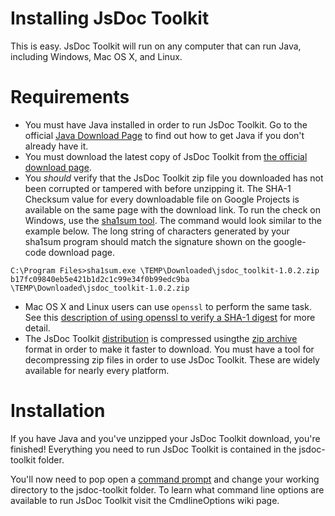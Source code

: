 # Installing JsDoc Toolkit #

This is easy. JsDoc Toolkit will run on any computer that can run Java, including Windows, Mac OS X, and Linux.


# Requirements #

  * You must have Java installed in order to run JsDoc Toolkit. Go to the official [Java Download Page](http://www.java.com/en/download/index.jsp) to find out how to get Java if you don't already have it.
  * You must download the latest copy of JsDoc Toolkit from [the official download page](http://code.google.com/p/jsdoc-toolkit/downloads/list).
  * You _should_ verify that the JsDoc Toolkit zip file you downloaded has not been corrupted or tampered with before unzipping it. The SHA-1 Checksum value for every downloadable file on Google Projects is available on the same page with the download link. To run the check on Windows, use the [sha1sum tool](http://www.labtestproject.com/win/sha1sum.html). The command would look similar to the example below. The long string of characters generated by your sha1sum program should match the signature shown on the google-code download page.

```
C:\Program Files>sha1sum.exe \TEMP\Downloaded\jsdoc_toolkit-1.0.2.zip
b17fc09840eb5e421b1d2c1c99e34f0b99edc9ba  \TEMP\Downloaded\jsdoc_toolkit-1.0.2.zip
```

  * Mac OS X and Linux users can use `openssl` to perform the same task. See this [description of using openssl to verify a SHA-1 digest](http://docs.info.apple.com/article.html?artnum=75510) for more detail.
  * The JsDoc Toolkit [distribution](http://code.google.com/p/jsdoc-toolkit/downloads/list) is compressed usingthe [zip archive](http://en.wikipedia.org/wiki/Zip_archive) format in order to make it faster to download. You must have a tool for decompressing zip files in order to use JsDoc Toolkit. These are widely available for nearly every platform.

# Installation #

If you have Java and you've unzipped your JsDoc Toolkit download, you're finished! Everything you need to run JsDoc Toolkit is contained in the jsdoc-toolkit folder.

You'll now need to pop open a [command prompt](http://en.wikipedia.org/wiki/Command_line_interpreter) and change your working directory to the jsdoc-toolkit folder. To learn what command line options are available to run JsDoc Toolkit visit the   	CmdlineOptions wiki page.




